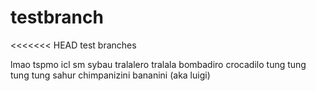 # testbranch
<<<<<<< HEAD
test branches

lmao tspmo icl sm sybau
tralalero tralala
bombadiro crocadilo
tung tung tung tung sahur
chimpanizini bananini (aka luigi)
